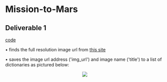 # Mission-to-Mars
## Deliverable 1

[code](https://github.com/jzebker/Mission-to-Mars/blob/main/scraping.py)

• finds the full resolution image url from [this site](https://astrogeology.usgs.gov/search/results?q=hemisphere+enhanced&k1=target&v1=Mars)

• saves the image url address ('img_url') and image name ('title') to a list of dictionaries as pictured below:
<p align='center'>
  <img src='https://user-images.githubusercontent.com/84994321/129502701-bf5d114a-8dc3-40df-9bc5-d2838468502a.png'>
</p>

